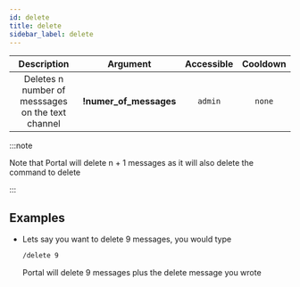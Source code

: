 ```yaml
---
id: delete
title: delete
sidebar_label: delete
---
```


|                    Description                    |        Argument        | Accessible | Cooldown |
| :-----------------------------------------------: | :--------------------: | :--------: | :------: |
| Deletes n number of messsages on the text channel | **!numer_of_messages** |  `admin`   |  `none`  |

:::note

Note that Portal will delete n + 1 messages as it will also delete the command to delete

:::

## Examples

- Lets say you want to delete 9 messages, you would type

  ```bash
  /delete 9
  ```

  Portal will delete 9 messages plus the delete message you wrote
